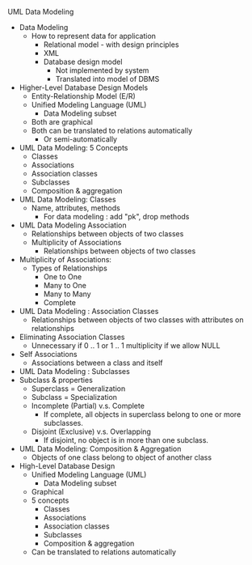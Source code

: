 UML Data Modeling
  - Data Modeling
    - How to represent data for application
      - Relational model - with design principles
      - XML
      - Database design model
        - Not implemented by system
        - Translated into model of DBMS
  - Higher-Level Database Design Models
    - Entity-Relationship Model (E/R)
    - Unified Modeling Language (UML)
      - Data Modeling subset
    - Both are graphical
    - Both can be translated to relations automatically
      - Or semi-automatically
  - UML Data Modeling: 5 Concepts
    - Classes
    - Associations
    - Association classes
    - Subclasses
    - Composition & aggregation
  - UML Data Modeling: Classes
    - Name, attributes, methods
      - For data modeling : add "pk", drop methods
  - UML Data Modeling Association
    - Relationships between objects of two classes
    - Multiplicity of Associations
      - Relationships between objects of two classes
  - Multiplicity of Associations:
    - Types of Relationships
      - One to One
      - Many to One
      - Many to Many
      - Complete
  - UML Data Modeling : Association Classes
    - Relationships between objects of two classes with attributes on relationships
  - Eliminating Association Classes
    - Unnecessary if 0 .. 1 or 1 .. 1 multiplicity if we allow NULL
  - Self Associations
    - Associations between a class and itself
  - UML Data Modeling : Subclasses
  - Subclass & properties
    - Superclass = Generalization
    - Subclass = Specialization
    - Incomplete (Partial) v.s. Complete
      - If complete, all objects in superclass belong to one or more subclasses.
    - Disjoint (Exclusive) v.s. Overlapping
      - If disjoint, no object is in more than one subclass.
  - UML Data Modeling: Composition & Aggregation
    - Objects of one class belong to object of another class
  - High-Level Database Design
    - Unified Modeling Language (UML)
      - Data Modeling subset
    - Graphical
    - 5 concepts
      - Classes
      - Associations
      - Association classes
      - Subclasses
      - Composition & aggregation
    - Can be translated to relations automatically
